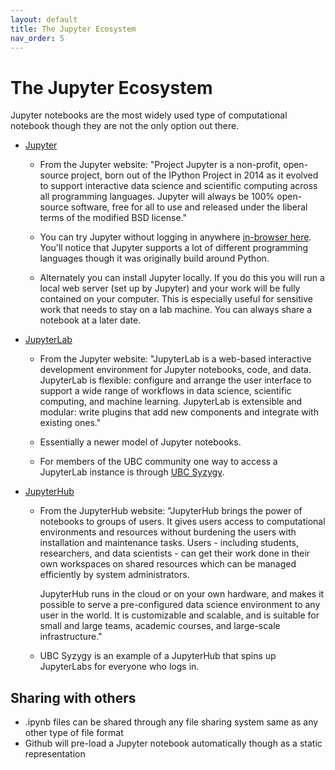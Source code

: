 ```yaml
---
layout: default
title: The Jupyter Ecosystem
nav_order: 5
---
```

# The Jupyter Ecosystem

Jupyter notebooks are the most widely used type of computational notebook though they are not the only option out there.

* [Jupyter](https://jupyter.org/index.html)

  * From the Jupyter website:
    "Project Jupyter is a non-profit, open-source project, born out of the IPython Project in 2014 as it evolved to support interactive data science and scientific computing across all programming languages. Jupyter will always be 100% open-source software, free for all to use and released under the liberal terms of the modified BSD license."

  * You can try Jupyter without logging in anywhere [in-browser here](https://jupyter.org/try). You'll notice that Jupyter supports a lot of different programming languages though it was originally build around Python.

  * Alternately you can install Jupyter locally. If you do this you will run a local web server (set up by Jupyter) and your work will be fully contained on your computer. This is especially useful for sensitive work that needs to stay on a lab machine. You can always share a notebook at a later date.

* [JupyterLab](https://jupyter.org/)

  * From the Jupyter website:
    "JupyterLab is a web-based interactive development environment for Jupyter notebooks, code, and data. JupyterLab is flexible: configure and arrange the user interface to support a wide range of workflows in data science, scientific computing, and machine learning. JupyterLab is extensible and modular: write plugins that add new components and integrate with existing ones."

  * Essentially a newer model of Jupyter notebooks.

  * For members of the UBC community one way to access a JupyterLab instance is through [UBC Syzygy](https://ubc.syzygy.ca/).

* [JupyterHub](https://jupyter.org/hub)

  * From the JupyterHub website:
    "JupyterHub brings the power of notebooks to groups of users. It gives users access to computational environments and resources without burdening the users with installation and maintenance tasks. Users - including students, researchers, and data scientists - can get their work done in their own workspaces on shared resources which can be managed efficiently by system administrators.

    JupyterHub runs in the cloud or on your own hardware, and makes it possible to serve a pre-configured data science environment to any user in the world. It is customizable and scalable, and is suitable for small and large teams, academic courses, and large-scale infrastructure."

  * UBC Syzygy is an example of a JupyterHub that spins up JupyterLabs for everyone who logs in.

## Sharing with others
* .ipynb files can be shared through any file sharing system same as any other type of file format
* Github will pre-load a Jupyter notebook automatically though as a static representation
